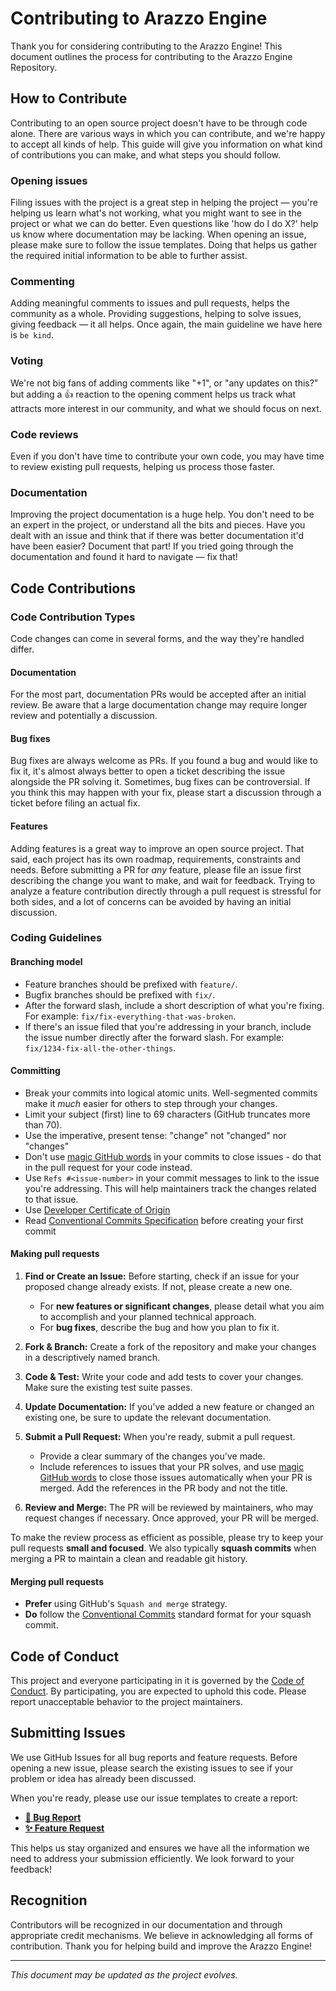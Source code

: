 # Contributing to Arazzo Engine

Thank you for considering contributing to the Arazzo Engine! 
This document outlines the process for contributing to the Arazzo Engine Repository.

## How to Contribute

Contributing to an open source project doesn't have to be through code alone. There are various ways in which you can contribute, and we're happy to accept all kinds of help. This guide will give you information on what kind of contributions you can make, and what steps you should follow.

### Opening issues

Filing issues with the project is a great step in helping the project — you're helping us
learn what's not working, what you might want to see in the project or what we can do better.
Even questions like 'how do I do X?' help us know where documentation may be lacking. When opening an issue, please make sure to follow the issue templates. Doing that helps us gather the required initial information to be able to further assist.

### Commenting

Adding meaningful comments to issues and pull requests, helps the community as a whole.
Providing suggestions, helping to solve issues, giving feedback — it all helps. Once again,
the main guideline we have here is `be kind`.

### Voting

We're not big fans of adding comments like "+1", or "any updates on this?" 
but adding a 👍 reaction to the opening comment helps us track what attracts
more interest in our community, and what we should focus on next.

### Code reviews

Even if you don't have time to contribute your own code, 
you may have time to review existing pull requests, helping us process those faster.

### Documentation

Improving the project documentation is a huge help. You don't need to be an expert in the project,
or understand all the bits and pieces. Have you dealt with an issue and think that
if there was better documentation it'd have been easier? Document that part!
If you tried going through the documentation and found it hard to navigate — fix that!

## Code Contributions

### Code Contribution Types

Code changes can come in several forms, and the way they're handled differ.

#### Documentation

For the most part, documentation PRs would be accepted after an initial review.
Be aware that a large documentation change may require longer review and potentially a discussion.

#### Bug fixes

Bug fixes are always welcome as PRs. If you found a bug and would like to fix it,
it's almost always better to open a ticket describing the issue alongside the PR solving it.
Sometimes, bug fixes can be controversial. If you think this may happen with your fix,
please start a discussion through a ticket before filing an actual fix.

#### Features

Adding features is a great way to improve an open source project.
That said, each project has its own roadmap, requirements, constraints and needs. 
Before submitting a PR for _any_ feature, please file an issue first describing
the change you want to make, and wait for feedback. Trying to analyze a feature contribution 
directly through a pull request is stressful for both sides, and a lot of concerns
can be avoided by having an initial discussion.

### Coding Guidelines

#### Branching model

- Feature branches should be prefixed with `feature/`.
- Bugfix branches should be prefixed with `fix/`.
- After the forward slash, include a short description of what you're fixing. For example: `fix/fix-everything-that-was-broken`.
- If there's an issue filed that you're addressing in your branch, include the issue number directly after the forward slash. For example: `fix/1234-fix-all-the-other-things`.

#### Committing

- Break your commits into logical atomic units. Well-segmented commits make it _much_ easier for others to step through your changes.
- Limit your subject (first) line to 69 characters (GitHub truncates more than 70).
- Use the imperative, present tense: "change" not "changed" nor "changes"
- Don't use [magic GitHub words](https://help.github.com/articles/closing-issues-using-keywords/) in your commits to close issues - do that in the pull request for your code instead.
- Use `Refs #<issue-number>` in your commit messages to link to the issue you're addressing. This will help maintainers track the changes related to that issue.
- Use [Developer Certificate of Origin](https://git-scm.com/docs/git-commit#Documentation/git-commit.txt--s)
- Read [Conventional Commits Specification](https://www.conventionalcommits.org/en/v1.0.0/) before creating your first commit

#### Making pull requests

1.  **Find or Create an Issue:** Before starting, check if an issue for your proposed change already exists. If not, please create a new one.
    *   For **new features or significant changes**, please detail what you aim to accomplish and your planned technical approach.
    *   For **bug fixes**, describe the bug and how you plan to fix it.

2.  **Fork & Branch:** Create a fork of the repository and make your changes in a descriptively named branch.

3.  **Code & Test:** Write your code and add tests to cover your changes. Make sure the existing test suite passes.

4.  **Update Documentation:** If you've added a new feature or changed an existing one, be sure to update the relevant documentation.

5.  **Submit a Pull Request:** When you're ready, submit a pull request.
    *   Provide a clear summary of the changes you've made.
    *   Include references to issues that your PR solves, and use [magic GitHub words](https://help.github.com/articles/closing-issues-using-keywords/) to close those issues automatically when your PR is merged. Add the references in the PR body and not the title.

6.  **Review and Merge:** The PR will be reviewed by maintainers, who may request changes if necessary. Once approved, your PR will be merged.

To make the review process as efficient as possible, please try to keep your pull requests **small and focused**. We also typically **squash commits** when merging a PR to maintain a clean and readable git history.

#### Merging pull requests

- **Prefer** using GitHub's `Squash and merge` strategy.
- **Do** follow the [Conventional Commits](https://conventionalcommits.org) standard format for your squash commit.

## Code of Conduct

This project and everyone participating in it is governed by the [Code of Conduct](CODE_OF_CONDUCT.md). By participating, you are expected to uphold this code. Please report unacceptable behavior to the project maintainers.

## Submitting Issues

We use GitHub Issues for all bug reports and feature requests. Before opening a new issue, please search the existing issues to see if your problem or idea has already been discussed.

When you're ready, please use our issue templates to create a report:

-   **[🐛 Bug Report](https://github.com/jentic/arazzo-engine/issues/new?assignees=&labels=bug&template=bug_report.md&title=%5BBug%5D+)**
-   **[✨ Feature Request](https://github.com/jentic/arazzo-engine/issues/new?assignees=&labels=enhancement&template=feature_request.md&title=%5BFeature%5D+)**

This helps us stay organized and ensures we have all the information we need to address your submission efficiently. We look forward to your feedback!

## Recognition

Contributors will be recognized in our documentation and through appropriate credit mechanisms. We believe in acknowledging all forms of contribution.
Thank you for helping build and improve the Arazzo Engine!

---

*This document may be updated as the project evolves.*

[comment]: <> (Some of the content in this document is inspired by the https://github.com/swagger-api/.github/blob/master/CONTRIBUTING.md)